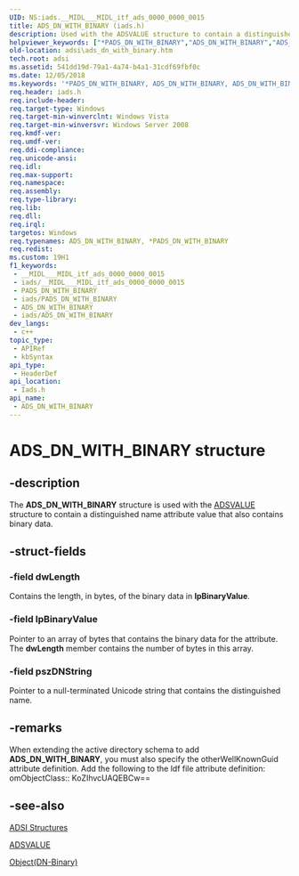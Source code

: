 ```yaml
---
UID: NS:iads.__MIDL___MIDL_itf_ads_0000_0000_0015
title: ADS_DN_WITH_BINARY (iads.h)
description: Used with the ADSVALUE structure to contain a distinguished name attribute value that also contains binary data.
helpviewer_keywords: ["*PADS_DN_WITH_BINARY","ADS_DN_WITH_BINARY","ADS_DN_WITH_BINARY structure [ADSI]","_ds_ads_dn_with_binary","adsi.ads__dn__with__binary","adsi.ads_dn_with_binary","iads/ADS_DN_WITH_BINARY"]
old-location: adsi\ads_dn_with_binary.htm
tech.root: adsi
ms.assetid: 541dd19d-79a1-4a74-b4a1-31cdf69fbf0c
ms.date: 12/05/2018
ms.keywords: '*PADS_DN_WITH_BINARY, ADS_DN_WITH_BINARY, ADS_DN_WITH_BINARY structure [ADSI], _ds_ads_dn_with_binary, adsi.ads__dn__with__binary, adsi.ads_dn_with_binary, iads/ADS_DN_WITH_BINARY'
req.header: iads.h
req.include-header: 
req.target-type: Windows
req.target-min-winverclnt: Windows Vista
req.target-min-winversvr: Windows Server 2008
req.kmdf-ver: 
req.umdf-ver: 
req.ddi-compliance: 
req.unicode-ansi: 
req.idl: 
req.max-support: 
req.namespace: 
req.assembly: 
req.type-library: 
req.lib: 
req.dll: 
req.irql: 
targetos: Windows
req.typenames: ADS_DN_WITH_BINARY, *PADS_DN_WITH_BINARY
req.redist: 
ms.custom: 19H1
f1_keywords:
 - __MIDL___MIDL_itf_ads_0000_0000_0015
 - iads/__MIDL___MIDL_itf_ads_0000_0000_0015
 - PADS_DN_WITH_BINARY
 - iads/PADS_DN_WITH_BINARY
 - ADS_DN_WITH_BINARY
 - iads/ADS_DN_WITH_BINARY
dev_langs:
 - c++
topic_type:
 - APIRef
 - kbSyntax
api_type:
 - HeaderDef
api_location:
 - Iads.h
api_name:
 - ADS_DN_WITH_BINARY
---
```


# ADS_DN_WITH_BINARY structure


## -description

The <b>ADS_DN_WITH_BINARY</b> structure is used with the <a href="https://docs.microsoft.com/windows/desktop/api/iads/ns-iads-adsvalue">ADSVALUE</a> structure to contain a distinguished name attribute value that also contains binary data.

## -struct-fields

### -field dwLength

Contains the length, in bytes, of the binary data in <b>lpBinaryValue</b>.

### -field lpBinaryValue

Pointer to an array of bytes that contains the binary data for the attribute. The <b>dwLength</b> member contains the number of bytes in this array.

### -field pszDNString

Pointer to a null-terminated Unicode string that contains the distinguished name.

## -remarks

When extending the active directory schema to add <b>ADS_DN_WITH_BINARY</b>, you must also specify the otherWellKnownGuid attribute definition. Add the following to the ldf file attribute definition: omObjectClass:: KoZIhvcUAQEBCw==

## -see-also

<a href="https://docs.microsoft.com/windows/desktop/ADSI/adsi-structures">ADSI Structures</a>



<a href="https://docs.microsoft.com/windows/desktop/api/iads/ns-iads-adsvalue">ADSVALUE</a>



<a href="https://docs.microsoft.com/windows/desktop/ADSchema/s-object-dn-binary">Object(DN-Binary)</a>

